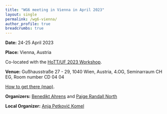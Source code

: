 ```yaml
---
title: "WG6 meeting in Vienna in April 2023"
layout: single
permalink: /wg6-vienna/
author_profile: true
breadcrumbs: true
---
```


**Date:** 24-25 April 2023

**Place:** Vienna, Austria

Co-located with the [HoTT/UF 2023 Workshop](https://hott-uf.github.io/2023/).

**Venue:** Gußhausstraße 27 - 29, 1040 Wien, Austria,
4.OG, Seminarraum CH EG, Room number CD 04 04

[How to get there (map)](venue.png).

**Organizers:** [Benedikt Ahrens](https://benediktahrens.gitlab.io/) and [Paige Randall North](https://paigenorth.github.io/)

**Local Organizer:** [Anja Petković Komel](https://anjapetkovic.com/)
